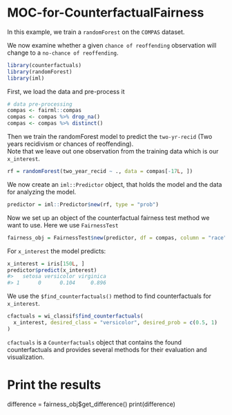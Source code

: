 # MOC-for-CounterfactualFairness

In this example, we train a `randomForest` on the `COMPAS` dataset.

We now examine whether a given `chance of reoffending` observation will change
to a `no-chance of reoffending`.

``` r
library(counterfactuals)
library(randomForest)
library(iml)
```

First, we load the data and pre-process it

```r
# data pre-processing 
compas <- fairml::compas
compas <- compas %>% drop_na()
compas <- compas %>% distinct()
``` 
 
Then we train the randomForest model to predict the `two-yr-recid` (Two years recidivism or chances of reoffending). <br>
Note that we leave out one observation from the training data which is
our `x_interest`.

``` r
rf = randomForest(two_year_recid ~ ., data = compas[-17L, ])
```

We now create an `iml::Predictor` object, that holds the model and the
data for analyzing the model.

``` r
predictor = iml::Predictor$new(rf, type = "prob")
```

Now we set up an object of the counterfactual fairness test method we want
to use. Here we use `FairnessTest`

``` r
fairness_obj = FairnessTest$new(predictor, df = compas, column = "race", row_num = 17L, desired_class = "Caucasian", n_generations = 100)
```

For `x_interest` the model predicts:

``` r
x_interest = iris[150L, ]
predictor$predict(x_interest)
#>   setosa versicolor virginica
#> 1      0      0.104     0.896
```

We use the `$find_counterfactuals()` method to find counterfactuals for
`x_interest`.

``` r
cfactuals = wi_classif$find_counterfactuals(
  x_interest, desired_class = "versicolor", desired_prob = c(0.5, 1)
)
```

`cfactuals` is a `Counterfactuals` object that contains the found
counterfactuals and provides several methods for their evaluation and
visualization.


 # Print the results
 difference = fairness_obj$get_difference()
 print(difference)
